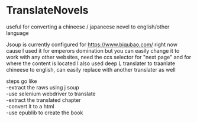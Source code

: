 # TranslateNovels

useful for converting a chineese / japaneese novel to english/other language 


Jsoup is currently configured for https://www.biqubao.com/ right now cause I used it for emperors domination but 
you can easily change  it to work with any other websites, need the ccs selector for "next page" and for where the content is located 
I also used deep L translater to traanlate chineese to english, can easily replace with another translater as well 

steps go like   
      -extract the raws using j soup   
      -use selenium webdriver to translate   
      -extract the translated chapter   
      -convert it to a html   
      -use epublib to create the book   
